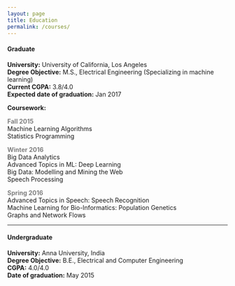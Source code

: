 ```yaml
---
layout: page
title: Education
permalink: /courses/
---
```


#### **Graduate**  

**University:** University of California, Los Angeles  
**Degree Objective:** M.S., Electrical Engineering (Specializing in machine learning)  
**Current CGPA:** 3.8/4.0  
**Expected date of graduation:** Jan 2017  

**Coursework:**

**<span style="color:grey">Fall 2015</span>**  
Machine Learning Algorithms  
Statistics Programming  

**<span style="color:grey">Winter 2016</span>**  
Big Data Analytics  
Advanced Topics in ML: Deep Learning  
Big Data: Modelling and Mining the Web  
Speech Processing  

**<span style="color:grey">Spring 2016</span>**  
Advanced Topics in Speech: Speech Recognition  
Machine Learning for Bio-Informatics: Population Genetics  
Graphs and Network Flows

---

#### **Undergraduate**

**University:** Anna University, India  
**Degree Objective:** B.E., Electrical and Computer Engineering     
**CGPA:** 4.0/4.0  
**Date of graduation:** May 2015  
